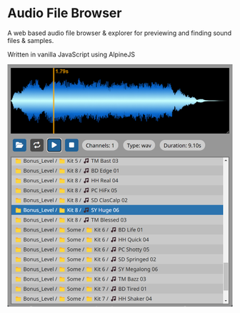 # Audio File Browser

A web based audio file browser & explorer for previewing and finding sound files & samples.

Written in vanilla JavaScript using AlpineJS

![screen shot](screen.png)
